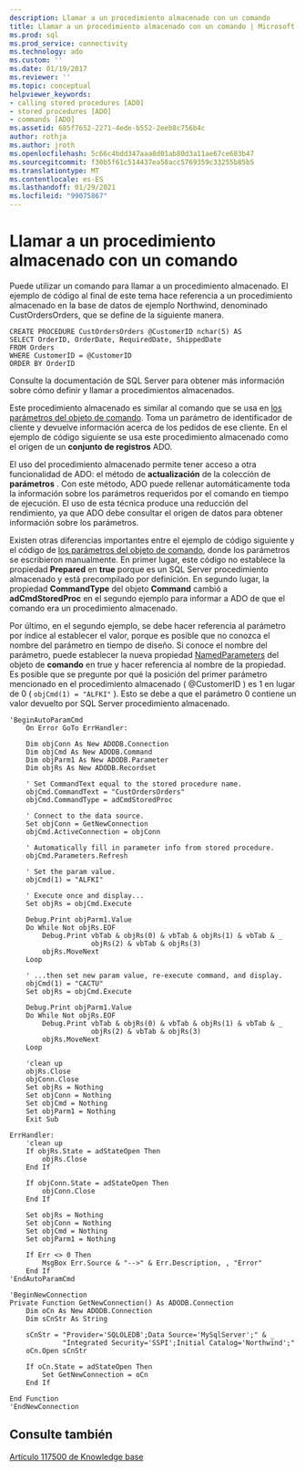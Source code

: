 ```yaml
---
description: Llamar a un procedimiento almacenado con un comando
title: Llamar a un procedimiento almacenado con un comando | Microsoft Docs
ms.prod: sql
ms.prod_service: connectivity
ms.technology: ado
ms.custom: ''
ms.date: 01/19/2017
ms.reviewer: ''
ms.topic: conceptual
helpviewer_keywords:
- calling stored procedures [ADO]
- stored procedures [ADO]
- commands [ADO]
ms.assetid: 685f7652-2271-4ede-b552-2eeb8c756b4c
author: rothja
ms.author: jroth
ms.openlocfilehash: 5c66c4bdd347aaa8d01ab80d3a11ae67ce683b47
ms.sourcegitcommit: f30b5f61c514437ea58acc5769359c33255b85b5
ms.translationtype: MT
ms.contentlocale: es-ES
ms.lasthandoff: 01/29/2021
ms.locfileid: "99075867"
---
```

# <a name="calling-a-stored-procedure-with-a-command"></a>Llamar a un procedimiento almacenado con un comando
Puede utilizar un comando para llamar a un procedimiento almacenado. El ejemplo de código al final de este tema hace referencia a un procedimiento almacenado en la base de datos de ejemplo Northwind, denominado CustOrdersOrders, que se define de la siguiente manera.  
  
```  
CREATE PROCEDURE CustOrdersOrders @CustomerID nchar(5) AS  
SELECT OrderID, OrderDate, RequiredDate, ShippedDate  
FROM Orders  
WHERE CustomerID = @CustomerID  
ORDER BY OrderID  
```  
  
 Consulte la documentación de SQL Server para obtener más información sobre cómo definir y llamar a procedimientos almacenados.  
  
 Este procedimiento almacenado es similar al comando que se usa en [los parámetros del objeto de comando](./command-object-parameters.md). Toma un parámetro de identificador de cliente y devuelve información acerca de los pedidos de ese cliente. En el ejemplo de código siguiente se usa este procedimiento almacenado como el origen de un **conjunto de registros** ADO.  
  
 El uso del procedimiento almacenado permite tener acceso a otra funcionalidad de ADO: el método de **actualización** de la colección de **parámetros** . Con este método, ADO puede rellenar automáticamente toda la información sobre los parámetros requeridos por el comando en tiempo de ejecución. El uso de esta técnica produce una reducción del rendimiento, ya que ADO debe consultar el origen de datos para obtener información sobre los parámetros.  
  
 Existen otras diferencias importantes entre el ejemplo de código siguiente y el código de [los parámetros del objeto de comando](./command-object-parameters.md), donde los parámetros se escribieron manualmente. En primer lugar, este código no establece la propiedad **Prepared** en **true** porque es un SQL Server procedimiento almacenado y está precompilado por definición. En segundo lugar, la propiedad **CommandType** del objeto **Command** cambió a **adCmdStoredProc** en el segundo ejemplo para informar a ADO de que el comando era un procedimiento almacenado.  
  
 Por último, en el segundo ejemplo, se debe hacer referencia al parámetro por índice al establecer el valor, porque es posible que no conozca el nombre del parámetro en tiempo de diseño. Si conoce el nombre del parámetro, puede establecer la nueva propiedad [NamedParameters](../../reference/ado-api/namedparameters-property-ado.md) del objeto de **comando** en true y hacer referencia al nombre de la propiedad. Es posible que se pregunte por qué la posición del primer parámetro mencionado en el procedimiento almacenado ( @CustomerID ) es 1 en lugar de 0 ( `objCmd(1) = "ALFKI"` ). Esto se debe a que el parámetro 0 contiene un valor devuelto por SQL Server procedimiento almacenado.  
  
```  
'BeginAutoParamCmd  
    On Error GoTo ErrHandler:  
  
    Dim objConn As New ADODB.Connection  
    Dim objCmd As New ADODB.Command  
    Dim objParm1 As New ADODB.Parameter  
    Dim objRs As New ADODB.Recordset  
  
    ' Set CommandText equal to the stored procedure name.  
    objCmd.CommandText = "CustOrdersOrders"  
    objCmd.CommandType = adCmdStoredProc  
  
    ' Connect to the data source.  
    Set objConn = GetNewConnection  
    objCmd.ActiveConnection = objConn  
  
    ' Automatically fill in parameter info from stored procedure.  
    objCmd.Parameters.Refresh  
  
    ' Set the param value.  
    objCmd(1) = "ALFKI"  
  
    ' Execute once and display...  
    Set objRs = objCmd.Execute  
  
    Debug.Print objParm1.Value  
    Do While Not objRs.EOF  
        Debug.Print vbTab & objRs(0) & vbTab & objRs(1) & vbTab & _  
                    objRs(2) & vbTab & objRs(3)  
        objRs.MoveNext  
    Loop  
  
    ' ...then set new param value, re-execute command, and display.  
    objCmd(1) = "CACTU"  
    Set objRs = objCmd.Execute  
  
    Debug.Print objParm1.Value  
    Do While Not objRs.EOF  
        Debug.Print vbTab & objRs(0) & vbTab & objRs(1) & vbTab & _  
                    objRs(2) & vbTab & objRs(3)  
        objRs.MoveNext  
    Loop  
  
    'clean up  
    objRs.Close  
    objConn.Close  
    Set objRs = Nothing  
    Set objConn = Nothing  
    Set objCmd = Nothing  
    Set objParm1 = Nothing  
    Exit Sub  
  
ErrHandler:  
    'clean up  
    If objRs.State = adStateOpen Then  
        objRs.Close  
    End If  
  
    If objConn.State = adStateOpen Then  
        objConn.Close  
    End If  
  
    Set objRs = Nothing  
    Set objConn = Nothing  
    Set objCmd = Nothing  
    Set objParm1 = Nothing  
  
    If Err <> 0 Then  
        MsgBox Err.Source & "-->" & Err.Description, , "Error"  
    End If  
'EndAutoParamCmd  
  
'BeginNewConnection  
Private Function GetNewConnection() As ADODB.Connection  
    Dim oCn As New ADODB.Connection  
    Dim sCnStr As String  
  
    sCnStr = "Provider='SQLOLEDB';Data Source='MySqlServer';" & _  
             "Integrated Security='SSPI';Initial Catalog='Northwind';"  
    oCn.Open sCnStr  
  
    If oCn.State = adStateOpen Then  
        Set GetNewConnection = oCn  
    End If  
  
End Function  
'EndNewConnection  
```  
  
## <a name="see-also"></a>Consulte también  
 [Artículo 117500 de Knowledge base](https://www.betaarchive.com/wiki/index.php?title=Microsoft_KB_Archive/185125)
